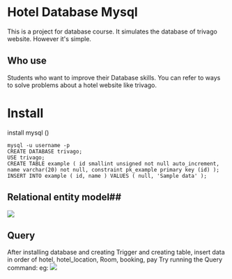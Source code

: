 # **Hotel Database Mysql**
This is a project for database course. It simulates the database of trivago website. However it's simple. 
## Who use 
Students who want to improve their Database skills. You can refer to ways to solve problems about a hotel website like trivago.
# Install
install mysql ([](https://www.tutorialspoint.com/mysql/mysql-installation.htm))
```
mysql -u username -p
CREATE DATABASE trivago;
USE trivago;
CREATE TABLE example ( id smallint unsigned not null auto_increment, name varchar(20) not null, constraint pk_example primary key (id) );
INSERT INTO example ( id, name ) VALUES ( null, 'Sample data' );

```
## Relational entity model## 
![](https://images.viblo.asia/f2081afb-1116-47c3-b685-2f07746d4169.jpg)

## Query
After installing database and creating Trigger and creating table, insert data in order of hotel, hotel_location, Room, booking, pay
Try running the Query command:
eg:
![](https://images.viblo.asia/5aee93d9-6820-4319-b619-b61dab2da156.png)

